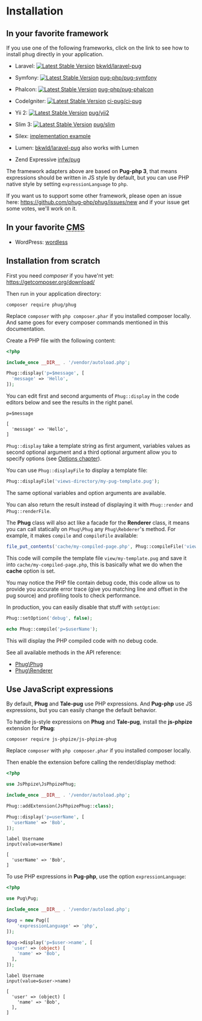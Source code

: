 # Installation

## In your favorite framework

If you use one of the following frameworks, click on the link to see how to install
phug directly in your application.

- Laravel:
[![Latest Stable Version](https://poser.pugx.org/bkwld/laravel-pug/v/stable.png)](https://packagist.org/packages/bkwld/laravel-pug)
[bkwld/laravel-pug](https://github.com/BKWLD/laravel-pug)

- Symfony:
[![Latest Stable Version](https://poser.pugx.org/pug-php/pug-symfony/v/stable.png)](https://packagist.org/packages/pug-php/pug-symfony)
[pug-php/pug-symfony](https://github.com/pug-php/pug-symfony)

- Phalcon:
[![Latest Stable Version](https://poser.pugx.org/pug-php/pug-phalcon/v/stable.png)](https://packagist.org/packages/pug-php/pug-phalcon)
[pug-php/pug-phalcon](https://github.com/pug-php/pug-phalcon)

- CodeIgniter:
[![Latest Stable Version](https://poser.pugx.org/ci-pug/ci-pug/v/stable.png)](https://packagist.org/packages/ci-pug/ci-pug)
[ci-pug/ci-pug](https://github.com/pug-php/ci-pug-engine)

- Yii 2:
[![Latest Stable Version](https://poser.pugx.org/pug/yii2/v/stable.png)](https://packagist.org/packages/pug/yii2)
[pug/yii2](https://github.com/pug-php/pug-yii2)

- Slim 3:
[![Latest Stable Version](https://poser.pugx.org/pug/slim/v/stable.png)](https://packagist.org/packages/pug/slim)
[pug/slim](https://github.com/pug-php/pug-slim)

- Silex: [implementation example](https://gist.github.com/kylekatarnls/ba13e4361ab14f4ff5d2a5775eb0cc10)

- Lumen: [bkwld/laravel-pug](https://github.com/BKWLD/laravel-pug#use-in-lumen) also works with Lumen

- Zend Expressive [infw/pug](https://github.com/kpicaza/infw-pug)

The framework adapters above are based on **Pug-php 3**, that means expressions
should be written in JS style by default, but you can use PHP native style by
setting `expressionLanguage` to `php`.

If you want us to support some other framework, please open an issue here:
https://github.com/phug-php/phug/issues/new and if your issue get some votes,
we'll work on it.

## In your favorite <acronym title="Content Management System">CMS</acronym>

- WordPress: [wordless](https://github.com/welaika/wordless)

## Installation from scratch

First you need *composer* if you have'nt yet: https://getcomposer.org/download/

Then run in your application directory:
```shell
composer require phug/phug
```

Replace `composer` with `php composer.phar` if you installed composer locally.
And same goes for every composer commands mentioned in this documentation.

Create a PHP file with the following content:
```php
<?php

include_once __DIR__ . '/vendor/autoload.php';

Phug::display('p=$message', [
  'message' => 'Hello',
]);
```

You can edit first and second arguments of `Phug::display` in the code editors
below and see the results in the right panel.

```phug
p=$message
```
```vars
[
  'message' => 'Hello',
]
```

`Phug::display` take a template string as first argument, variables values
as second optional argument  and a third optional argument allow you to specify
options (see [Options chapter](#options)).

You can use `Phug::displayFile` to display a template file:
```php
Phug::displayFile('views-directory/my-pug-template.pug');
```
The same optional variables and option arguments are available.

You can also return the result instead of displaying it with `Phug::render`
and `Phug::renderFile`.

The **Phug** class will also act like a facade for the **Renderer** class, it means
you can call statically on `Phug\Phug` any `Phug\Rebderer`'s method. For example,
it makes `compile` and `compileFile` available:

```php
file_put_contents('cache/my-compiled-page.php', Phug::compileFile('view/my-template.pug'));
```

This code will compile the template file `view/my-template.pug` and save it into
`cache/my-compiled-page.php`, this is basically what we do when the **cache**
option is set.

You may notice the PHP file contain debug code, this code allow us to provide
you accurate error trace (give you matching line and offset in the pug source)
and profiling tools to check performance.

In production, you can easily disable that stuff with `setOption`:

```php
Phug::setOption('debug', false);

echo Phug::compile('p=$userName');
```

This will display the PHP compiled code with no debug code.

See all available methods in the API reference:
- [Phug\Phug](/api/classes/Phug.Phug.html)
- [Phug\Renderer](/api/classes/Phug.Renderer.html)

## Use JavaScript expressions

By default, **Phug** and **Tale-pug** use PHP expressions. And **Pug-php**
use JS expressions, but you can easily change the default behavior.

To handle js-style expressions on **Phug** and **Tale-pug**, install the
**js-phpize** extension for **Phug**:
```shell
composer require js-phpize/js-phpize-phug
```

Replace `composer` with `php composer.phar` if you installed composer locally.

Then enable the extension before calling the render/display method:
```php
<?php

use JsPhpize\JsPhpizePhug;

include_once __DIR__ . '/vendor/autoload.php';

Phug::addExtension(JsPhpizePhug::class);

Phug::display('p=userName', [
  'userName' => 'Bob',
]);

```

```pug
label Username
input(value=userName)
```
```vars
[
  'userName' => 'Bob',
]
```

To use PHP expressions in **Pug-php**, use the option `expressionLanguage`:

```php
<?php

use Pug\Pug;

include_once __DIR__ . '/vendor/autoload.php';

$pug = new Pug([
    'expressionLanguage' => 'php',
]);

$pug->display('p=$user->name', [
  'user' => (object) [
    'name' => 'Bob',        
  ],
]);
```

```phug
label Username
input(value=$user->name)
```
```vars
[
  'user' => (object) [
    'name' => 'Bob',        
  ],
]
```
